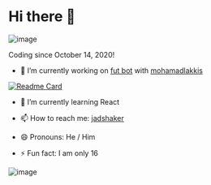 # Hi there 👋

![image](https://github-readme-stats.vercel.app/api?username=jadshaker&count_private=true&show_icons=true&theme=github_dark)

Coding since October 14, 2020!

- 🔭 I’m currently working on [fut bot](https://github.com/jadshaker/fut-bot) with [mohamadlakkis](https://github.com/mohamadlakkis)

[![Readme Card](https://github-readme-stats.vercel.app/api/pin/?username=jadshaker&repo=fut-bot&theme=github_dark)](https://github.com/jadshaker/fut-bot)

- 🌱 I’m currently learning React

<!-- - 👯 I’m looking to collaborate on ... -->

<!-- - 🤔 I’m looking for help with ... -->

<!-- - 💬 Ask me about ... -->

- 📫 How to reach me: [jadshaker](https://instagram.com/jadshaker)

- 😄 Pronouns: He / Him

- ⚡ Fun fact: I am only 16

![image](https://media.giphy.com/media/RbDKaczqWovIugyJmW/giphy.gif)
